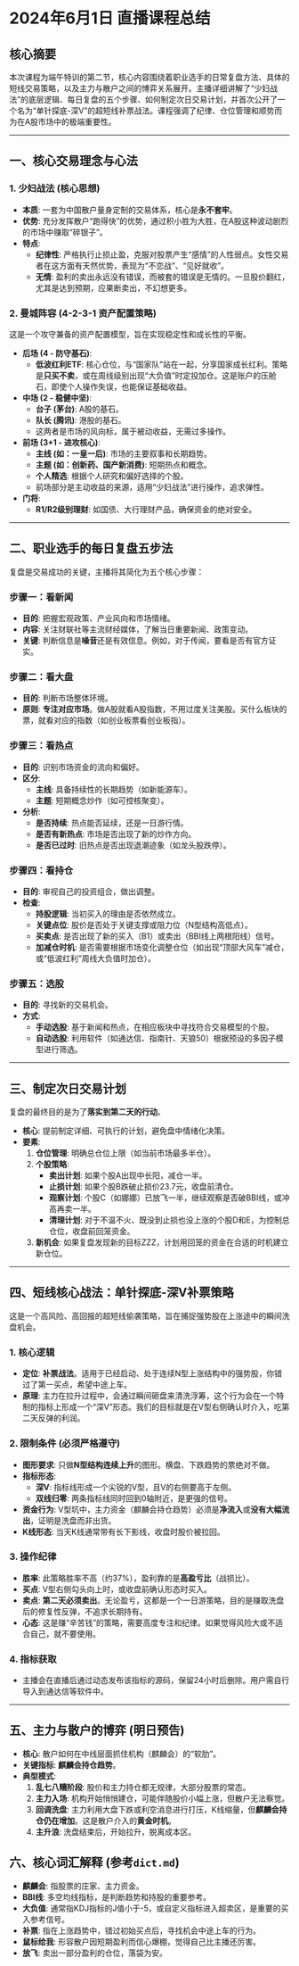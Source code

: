 # 2024年6月1日 直播课程总结

## 核心摘要
本次课程为端午特训的第二节，核心内容围绕着职业选手的日常复盘方法、具体的短线交易策略，以及主力与散户之间的博弈关系展开。主播详细讲解了“少妇战法”的底层逻辑、每日复盘的五个步骤、如何制定次日交易计划，并首次公开了一个名为“单针探底-深V”的超短线补票战法。课程强调了纪律、仓位管理和顺势而为在A股市场中的极端重要性。

---

## 一、核心交易理念与心法

### 1. 少妇战法 (核心思想)
- **本质**: 一套为中国散户量身定制的交易体系，核心是**永不套牢**。
- **优势**: 充分发挥散户“跑得快”的优势，通过积小胜为大胜，在A股这种波动剧烈的市场中赚取“碎银子”。
- **特点**:
    - **纪律性**: 严格执行止损止盈，克服对股票产生“感情”的人性弱点。女性交易者在这方面有天然优势，表现为“不恋战”、“见好就收”。
    - **无情**: 盈利的卖出永远没有错误，而被套的错误是无情的。一旦股价翻红，尤其是达到预期，应果断卖出，不幻想更多。

### 2. 曼城阵容 (4-2-3-1 资产配置策略)
这是一个攻守兼备的资产配置模型，旨在实现稳定性和成长性的平衡。
- **后场 (4 - 防守基石)**:
    - **低波红利ETF**: 核心仓位，与“国家队”站在一起，分享国家成长红利。策略是**只买不卖**，或在周线级别出现“大负值”时定投加仓。这是账户的压舱石，即使个人操作失误，也能保证基础收益。
- **中场 (2 - 稳健中坚)**:
    - **台子 (茅台)**: A股的基石。
    - **队长 (腾讯)**: 港股的基石。
    - 这两者是市场的风向标，属于被动收益，无需过多操作。
- **前场 (3+1 - 进攻核心)**:
    - **主线 (如：一皇一后)**: 市场的主要叙事和长期趋势。
    - **主题 (如：创新药、国产新消费)**: 短期热点和概念。
    - **个人精选**: 根据个人研究和偏好选择的个股。
    - 前场部分是主动收益的来源，适用“少妇战法”进行操作，追求弹性。
- **门将**:
    - **R1/R2级别理财**: 如国债、大行理财产品，确保资金的绝对安全。

---

## 二、职业选手的每日复盘五步法

复盘是交易成功的关键，主播将其简化为五个核心步骤：

### 步骤一：看新闻
- **目的**: 把握宏观政策、产业风向和市场情绪。
- **内容**: 关注财联社等主流财经媒体，了解当日重要新闻、政策变动。
- **关键**: 判断信息是**噪音**还是有效信息。例如，对于传闻，要看是否有官方证实。

### 步骤二：看大盘
- **目的**: 判断市场整体环境。
- **原则**: **专注对应市场**。做A股就看A股指数，不用过度关注美股。买什么板块的票，就看对应的指数（如创业板票看创业板指）。

### 步骤三：看热点
- **目的**: 识别市场资金的流向和偏好。
- **区分**:
    - **主线**: 具备持续性的长期趋势（如新能源车）。
    - **主题**: 短期概念炒作（如可控核聚变）。
- **分析**:
    - **是否持续**: 热点能否延续，还是一日游行情。
    - **是否有新热点**: 市场是否出现了新的炒作方向。
    - **是否已过时**: 旧热点是否出现退潮迹象（如龙头股跌停）。

### 步骤四：看持仓
- **目的**: 审视自己的投资组合，做出调整。
- **检查**:
    - **持股逻辑**: 当初买入的理由是否依然成立。
    - **关键点位**: 股价是否处于关键支撑或阻力位（N型结构高低点）。
    - **买卖点**: 是否出现了新的买入（B1）或卖出（BBI线上两根阳线）信号。
    - **加减仓时机**: 是否需要根据市场变化调整仓位（如出现“顶部大风车”减仓，或“低波红利”周线大负值时加仓）。

### 步骤五：选股
- **目的**: 寻找新的交易机会。
- **方式**:
    - **手动选股**: 基于新闻和热点，在相应板块中寻找符合交易模型的个股。
    - **自动选股**: 利用软件（如通达信、指南针、天狼50）根据预设的多因子模型进行筛选。

---

## 三、制定次日交易计划

复盘的最终目的是为了**落实到第二天的行动**。

- **核心**: 提前制定详细、可执行的计划，避免盘中情绪化决策。
- **要素**:
    1.  **仓位管理**: 明确总仓位上限（如当前市场最多半仓）。
    2.  **个股策略**:
        - **卖出计划**: 如果个股A出现中长阳，减仓一半。
        - **止损计划**: 如果个股B跌破止损价23.7元，收盘前清仓。
        - **观察计划**: 个股C（如娜娜）已放飞一半，继续观察是否破BBI线，或冲高再卖一半。
        - **清理计划**: 对于不温不火、既没到止损也没上涨的个股D和E，为控制总仓位，收盘前回笼资金。
    3.  **新机会**: 如果复盘发现新的目标ZZZ，计划用回笼的资金在合适的时机建立新仓位。

---

## 四、短线核心战法：单针探底-深V补票策略

这是一个高风险、高回报的超短线偷袭策略，旨在捕捉强势股在上涨途中的瞬间洗盘机会。

### 1. 核心逻辑
- **定位**: **补票战法**。适用于已经启动、处于连续N型上涨结构中的强势股，你错过了第一买点，希望中途上车。
- **原理**: 主力在拉升过程中，会通过瞬间砸盘来清洗浮筹，这个行为会在一个特制的指标上形成一个“深V”形态。我们的目标就是在V型右侧确认时介入，吃第二天反弹的利润。

### 2. 限制条件 (必须严格遵守)
- **图形要求**: 只做**N型结构连续上升**的图形。横盘、下跌趋势的票绝对不做。
- **指标形态**:
    - **深V**: 指标线形成一个尖锐的V型，且V的右侧要高于左侧。
    - **双线归零**: 两条指标线同时回到0轴附近，是更强的信号。
- **资金行为**: V型坑中，主力资金（麒麟会持仓趋势）必须是**净流入**或**没有大幅流出**，证明是洗盘而非出货。
- **K线形态**: 当天K线通常带有长下影线，收盘时股价被拉回。

### 3. 操作纪律
- **胜率**: 此策略胜率不高（约37%），盈利靠的是**高盈亏比**（战损比）。
- **买点**: V型右侧勾头向上时，或收盘前确认形态时买入。
- **卖点**: **第二天必须卖出**。无论盈亏，这都是一个一日游策略，目的是赚取洗盘后的修复性反弹，不追求长期持有。
- **心态**: 这是赚“辛苦钱”的策略，需要高度专注和纪律。如果觉得风险大或不适合自己，就不要使用。

### 4. 指标获取
- 主播会在直播后通过动态发布该指标的源码，保留24小时后删除。用户需自行导入到通达信等软件中。

---

## 五、主力与散户的博弈 (明日预告)
- **核心**: 散户如何在中线层面抓住机构（麒麟会）的“软肋”。
- **关键指标**: **麒麟会持仓趋势**。
- **典型模式**:
    1.  **乱七八糟阶段**: 股价和主力持仓都无规律，大部分股票的常态。
    2.  **主力入场**: 机构开始悄悄建仓，可能伴随股价小幅上涨，但散户无法察觉。
    3.  **回调洗盘**: 主力利用大盘下跌或利空消息进行打压，K线缩量，但**麒麟会持仓仍在增加**。这是散户介入的**黄金时机**。
    4.  **主升浪**: 洗盘结束后，开始拉升，脱离成本区。

## 六、核心词汇解释 (参考`dict.md`)
- **麒麟会**: 指股票的庄家、主力资金。
- **BBI线**: 多空均线指标，是判断趋势和持股的重要参考。
- **大负值**: 通常指KDJ指标的J值小于-5，或自定义指标进入超卖区，是重要的买入参考信号。
- **补票**: 指在上涨趋势中，错过初始买点后，寻找机会中途上车的行为。
- **鼠标给我**: 形容散户因短期盈利而信心爆棚，觉得自己比主播还厉害。
- **放飞**: 卖出一部分盈利的仓位，落袋为安。